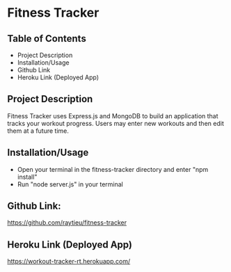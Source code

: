 # Fitness Tracker

  
## Table of Contents

* Project Description
* Installation/Usage
* Github Link
* Heroku Link (Deployed App)


## Project Description

Fitness Tracker uses Express.js and MongoDB to build an application that tracks your workout progress.  Users may enter new workouts and then edit them at a future time.  


## Installation/Usage

* Open your terminal in the fitness-tracker directory and enter "npm install"
* Run "node server.js" in your terminal


## Github Link:
https://github.com/raytieu/fitness-tracker


## Heroku Link (Deployed App)
https://workout-tracker-rt.herokuapp.com/



